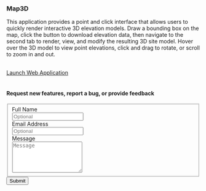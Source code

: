 ### Map3D
This application provides a point and click interface that allows users to quickly render interactive 3D elevation models. Draw a bounding box on the map, click the button to download elevation data, then navigate to the second tab to render, view, and modify the resulting 3D site model. Hover over the 3D model to view point elevations, click and drag to rotate, or scroll to zoom in and out.
<br><br>
<!--#### THIS APPLICATION HAS BEEN TEMPORARILY DISABLED FOR MAINTENANCE-->
[Launch Web Application](http://44.230.157.126:3838)
<br><br>
#### Request new features, report a bug, or provide feedback
<form id="fs-frm" name="simple-contact-form" accept-charset="utf-8" action="https://formspree.io/f/mzbknapj" method="post">
    <fieldset id="fs-frm-inputs">
      <label for="full-name">Full Name</label>
        <br>
      <input type="text" name="name" id="full-name" placeholder="Optional">
        <br>
      <label for="email-address">Email Address</label>
        <br>
      <input type="email" name="_replyto" id="email-address" placeholder="Optional">
        <br>
      <label for="message">Message</label>
        <br>
      <textarea rows="5" name="message" id="message" placeholder="Message" required=""></textarea>
      <input type="hidden" name="_subject" id="email-subject" value="Contact Form Submission">
    </fieldset>
    <input type="submit" value="Submit">
  <script>
      $('.contact1-form').on('submit',function(e){
        //optional validation code here
  
        e.preventDefault();
      
        $.ajax({
            url: "https://script.google.com/macros/s/AKfycbxFKTaVyB0E-MraPA3ZAeNKpe1ikqq0MM2d1xFsreECdE1qjYJ84pXl5cbbXk0z6no/exec",
            method: "POST",
            dataType: "json",
            data: $(".contact1-form").serialize(),
            success: function(response) {
                
                if(response.result == "success") {
                    $('.contact1-form')[0].reset();
                    alert('Thank you for providing feedback.');
                    return true;
                }
                else {
                    alert("Something went wrong. Please try again.")
                }
            },
            error: function() {
                
                alert("Something went wrong. Please try again.")
            }
        })
    });
  </script>
  </form>
